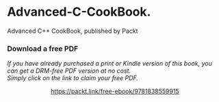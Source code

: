 # Advanced-C-CookBook.
Advanced C++ CookBook, published by Packt
### Download a free PDF

 <i>If you have already purchased a print or Kindle version of this book, you can get a DRM-free PDF version at no cost.<br>Simply click on the link to claim your free PDF.</i>
<p align="center"> <a href="https://packt.link/free-ebook/9781838559915">https://packt.link/free-ebook/9781838559915 </a> </p>